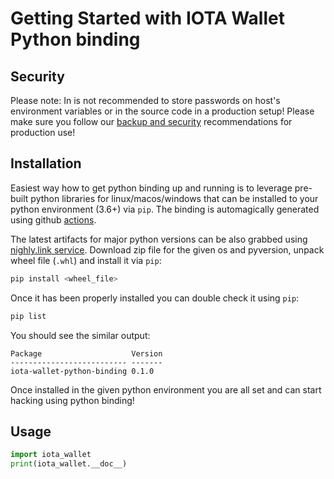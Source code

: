 # Getting Started with IOTA Wallet Python binding

## Security
Please note: In is not recommended to store passwords on host's environment variables or in the source code in a production setup! Please make sure you follow our [backup and security](https://chrysalis.docs.iota.org/guides/backup_security.html) recommendations for production use!

## Installation
Easiest way how to get python binding up and running is to leverage pre-built python libraries for linux/macos/windows that can be installed to your python environment (3.6+) via `pip`. The binding is automagically generated using github [actions](https://github.com/iotaledger/wallet.rs/actions/workflows/python_binding_publish.yml).

The latest artifacts for major python versions can be also grabbed using [nighly.link service](https://nightly.link/iotaledger/wallet.rs/workflows/python_binding_publish/dev). Download zip file for the given os and pyversion, unpack wheel file (`.whl`) and install it via `pip`:

```bash
pip install <wheel_file>
```

Once it has been properly installed you can double check it using `pip`:
```bash
pip list
```

You should see the similar output:
```plaintext
Package                    Version
-------------------------- -------
iota-wallet-python-binding 0.1.0
```
Once installed in the given python environment you are all set and can start hacking using python binding!

## Usage

```python
import iota_wallet
print(iota_wallet.__doc__)
```
